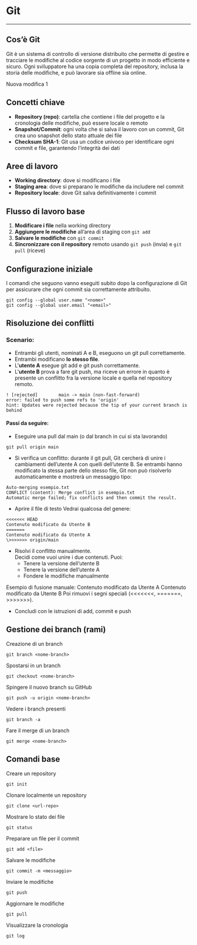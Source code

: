 # Git
---
## Cos’è Git
Git è un sistema di controllo di versione distribuito che permette di gestire e tracciare le modifiche al codice sorgente di un progetto in modo efficiente e sicuro. Ogni sviluppatore ha una copia completa del repository, inclusa la storia delle modifiche, e può lavorare sia offline sia online.

Nuova modifica 1

## Concetti chiave
- **Repository (repo)**: cartella che contiene i file del progetto e la cronologia delle modifiche, può essere locale o remoto
- **Snapshot/Commit**: ogni volta che si salva il lavoro con un commit, Git crea uno snapshot dello stato attuale dei file
- **Checksum SHA-1**: Git usa un codice univoco per identificare ogni commit e file, garantendo l’integrità dei dati

## Aree di lavoro
- **Working directory**: dove si modificano i file
- **Staging area**: dove si preparano le modifiche da includere nel commit
- **Repository locale**: dove Git salva definitivamente i commit

## Flusso di lavoro base
1. **Modificare i file** nella working directory
2. **Aggiungere le modifiche** all’area di staging con ```git add```
3. **Salvare le modifiche** con ```git commit```
4. **Sincronizzare con il repository** remoto usando ```git push``` (invia) e ```git pull``` (riceve)

## Configurazione iniziale
I comandi che seguono vanno eseguiti subito dopo la configurazione di Git per assicurare che ogni commit sia correttamente attribuito.
```
git config --global user.name "<nome>"
git config --global user.email "<email>"
```

## Risoluzione dei conflitti

### Scenario:

- Entrambi gli utenti, nominati A e B, eseguono un git pull correttamente.
- Entrambi modificano **lo stesso file**.
- L'**utente A** esegue git add e git push correttamente.
- L'**utente B** prova a fare git push, ma riceve un errore in quanto è presente un conflitto fra la versione locale e quella nel repository remoto.

```
! [rejected]        main -> main (non-fast-forward)
error: failed to push some refs to 'origin'
hint: Updates were rejected because the tip of your current branch is behind
```

#### Passi da seguire:
- Eseguire una pull dal main (o dal branch in cui si sta lavorando)

```
git pull origin main
```

- Si verifica un conflitto: durante il git pull, Git cercherà di unire i cambiamenti dell’utente A con quelli dell’utente B. Se entrambi hanno modificato la stessa parte dello stesso file, Git non può risolverlo automaticamente e mostrerà un messaggio tipo:
```
Auto-merging esempio.txt
CONFLICT (content): Merge conflict in esempio.txt
Automatic merge failed; fix conflicts and then commit the result.
```

- Aprire il file di testo
Vedrai qualcosa del genere: 
```
<<<<<<< HEAD  
Contenuto modificato da Utente B  
=======
Contenuto modificato da Utente A  
\>>>>>>> origin/main  
```
- Risolvi il conflitto manualmente.  
Decidi come vuoi unire i due contenuti. Puoi:
	- Tenere la versione dell’utente B
	- Tenere la versione dell’utente A
	- Fondere le modifiche manualmente

Esempio di fusione manuale:
Contenuto modificato da Utente A
Contenuto modificato da Utente B
Poi rimuovi i segni speciali (<<<<<<<, =======, >>>>>>>).

- Concludi con le istruzioni di add, commit e push


## Gestione dei branch (rami)
Creazione di un branch
```
git branch <nome-branch>
```

Spostarsi in un branch
```
git checkout <nome-branch>
```

Spingere il nuovo branch su GitHub
```
git push -u origin <nome-branch>
```

Vedere i branch presenti
```
git branch -a
```

Fare il merge di un branch
```
git merge <nome-branch>
```

## Comandi base
Creare un repository
```
git init 
```

Clonare localmente un repository 
```
git clone <url-repo>
```

Mostrare lo stato dei file
```
git status
```

Preparare un file per il commit
```
git add <file>
```

Salvare le modifiche
```
git commit -m <messaggio>
```

Inviare le modifiche
```
git push
```

Aggiornare le modifiche
```
git pull
```

Visualizzare la cronologia
```
git log
```

